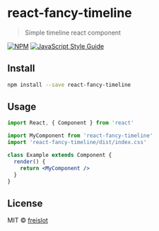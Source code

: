 # react-fancy-timeline

> Simple timeline react component

[![NPM](https://img.shields.io/npm/v/react-fancy-timeline.svg)](https://www.npmjs.com/package/react-fancy-timeline) [![JavaScript Style Guide](https://img.shields.io/badge/code_style-standard-brightgreen.svg)](https://standardjs.com)

## Install

```bash
npm install --save react-fancy-timeline
```

## Usage

```jsx
import React, { Component } from 'react'

import MyComponent from 'react-fancy-timeline'
import 'react-fancy-timeline/dist/index.css'

class Example extends Component {
  render() {
    return <MyComponent />
  }
}
```

## License

MIT © [freislot](https://github.com/freislot)
